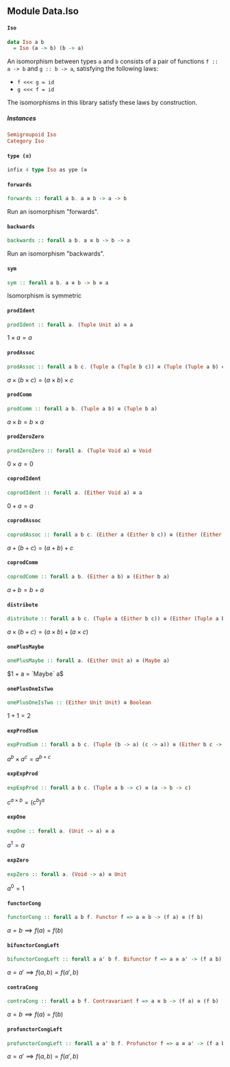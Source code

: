 ## Module Data.Iso

#### `Iso`

``` purescript
data Iso a b
  = Iso (a -> b) (b -> a)
```

An isomorphism between types `a` and `b` consists of a pair of functions
`f :: a -> b` and `g :: b -> a`, satisfying the following laws:

- `f <<< g = id`
- `g <<< f = id`

The isomorphisms in this library satisfy these laws by construction.

##### Instances
``` purescript
Semigroupoid Iso
Category Iso
```

#### `type (≅)`

``` purescript
infix 4 type Iso as ype (≅
```

#### `forwards`

``` purescript
forwards :: forall a b. a ≅ b -> a -> b
```

Run an isomorphism "forwards".

#### `backwards`

``` purescript
backwards :: forall a b. a ≅ b -> b -> a
```

Run an isomorphism "backwards".

#### `sym`

``` purescript
sym :: forall a b. a ≅ b -> b ≅ a
```

Isomorphism is symmetric

#### `prodIdent`

``` purescript
prodIdent :: forall a. (Tuple Unit a) ≅ a
```

$1 \times a = a$

#### `prodAssoc`

``` purescript
prodAssoc :: forall a b c. (Tuple a (Tuple b c)) ≅ (Tuple (Tuple a b) c)
```

$a \times (b \times c) = (a \times b) \times c$

#### `prodComm`

``` purescript
prodComm :: forall a b. (Tuple a b) ≅ (Tuple b a)
```

$a \times b = b \times a$

#### `prodZeroZero`

``` purescript
prodZeroZero :: forall a. (Tuple Void a) ≅ Void
```

$0 \times a = 0$

#### `coprodIdent`

``` purescript
coprodIdent :: forall a. (Either Void a) ≅ a
```

$0 + a = a$

#### `coprodAssoc`

``` purescript
coprodAssoc :: forall a b c. (Either a (Either b c)) ≅ (Either (Either a b) c)
```

$a + (b + c) = (a + b) + c$

#### `coprodComm`

``` purescript
coprodComm :: forall a b. (Either a b) ≅ (Either b a)
```

$a + b = b + a$

#### `distribute`

``` purescript
distribute :: forall a b c. (Tuple a (Either b c)) ≅ (Either (Tuple a b) (Tuple a c))
```

$a \times (b + c) = (a \times b) + (a \times c)$

#### `onePlusMaybe`

``` purescript
onePlusMaybe :: forall a. (Either Unit a) ≅ (Maybe a)
```

$1 + a = `Maybe` a$

#### `onePlusOneIsTwo`

``` purescript
onePlusOneIsTwo :: (Either Unit Unit) ≅ Boolean
```

$1 + 1 = 2$

#### `expProdSum`

``` purescript
expProdSum :: forall a b c. (Tuple (b -> a) (c -> a)) ≅ (Either b c -> a)
```

$a^b \times a^c = a^{b + c}$

#### `expExpProd`

``` purescript
expExpProd :: forall a b c. (Tuple a b -> c) ≅ (a -> b -> c)
```

$c^{a \times b} = (c^{b})^{a}$

#### `expOne`

``` purescript
expOne :: forall a. (Unit -> a) ≅ a
```

$a^1 = a$

#### `expZero`

``` purescript
expZero :: forall a. (Void -> a) ≅ Unit
```

$a^0 = 1$

#### `functorCong`

``` purescript
functorCong :: forall a b f. Functor f => a ≅ b -> (f a) ≅ (f b)
```

$a = b \implies f(a) = f(b)$

#### `bifunctorCongLeft`

``` purescript
bifunctorCongLeft :: forall a a' b f. Bifunctor f => a ≅ a' -> (f a b) ≅ (f a' b)
```

$a = a\prime \implies f(a, b) = f(a\prime, b)$

#### `contraCong`

``` purescript
contraCong :: forall a b f. Contravariant f => a ≅ b -> (f a) ≅ (f b)
```

$a = b \implies f(a) = f(b)$

#### `profunctorCongLeft`

``` purescript
profunctorCongLeft :: forall a a' b f. Profunctor f => a ≅ a' -> (f a b) ≅ (f a' b)
```

$a = a\prime \implies f(a, b) = f(a\prime, b)$



